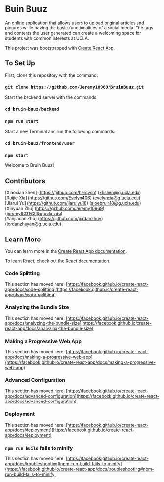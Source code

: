 # Buin Buuz

An online application that allows users to upload original articles and pictures while having the basic functionalities of a social media. The tags and contents the user generated can create a welcoming space for students with common interests at UCLA.

This project was bootstrapped with [Create React App](https://github.com/facebook/create-react-app).

## To Set Up

First, clone this repository with the command:

### `git clone https://github.com/Jeremy10969/BruinBuuz.git`

Start the backend server with the commands:

### `cd bruin-buuz/backend`
### `npm run start`

Start a new Terminal and run the following commands:

### `cd bruin-buuz/frontend/user`
### `npm start`

Welcome to Bruin Buuz!

## Contributors

[Xiaoxian Shen] (https://github.com/hercysn) (xhshen@g.ucla.edu) <br />
[Ruijie Xia] (https://github.com/Evelyn406) (evelynxia@g.ucla.edu) <br />
[Jiarui Yu] (https://github.com/jiaruiyu18) (aloebruin18@g.ucla.edu) <br />
[Xinyuan Zhu] (https://github.com/Jeremy10969) (jeremy903162@g.ucla.edu) <br />
[Yanjianan Zhu] (https://github.com/jordanzhuy) (jordanzhuyan@g.ucla.edu) <br />

## Learn More

You can learn more in the [Create React App documentation](https://facebook.github.io/create-react-app/docs/getting-started).

To learn React, check out the [React documentation](https://reactjs.org/).

### Code Splitting

This section has moved here: [https://facebook.github.io/create-react-app/docs/code-splitting](https://facebook.github.io/create-react-app/docs/code-splitting)

### Analyzing the Bundle Size

This section has moved here: [https://facebook.github.io/create-react-app/docs/analyzing-the-bundle-size](https://facebook.github.io/create-react-app/docs/analyzing-the-bundle-size)

### Making a Progressive Web App

This section has moved here: [https://facebook.github.io/create-react-app/docs/making-a-progressive-web-app](https://facebook.github.io/create-react-app/docs/making-a-progressive-web-app)

### Advanced Configuration

This section has moved here: [https://facebook.github.io/create-react-app/docs/advanced-configuration](https://facebook.github.io/create-react-app/docs/advanced-configuration)

### Deployment

This section has moved here: [https://facebook.github.io/create-react-app/docs/deployment](https://facebook.github.io/create-react-app/docs/deployment)

### `npm run build` fails to minify

This section has moved here: [https://facebook.github.io/create-react-app/docs/troubleshooting#npm-run-build-fails-to-minify](https://facebook.github.io/create-react-app/docs/troubleshooting#npm-run-build-fails-to-minify)
